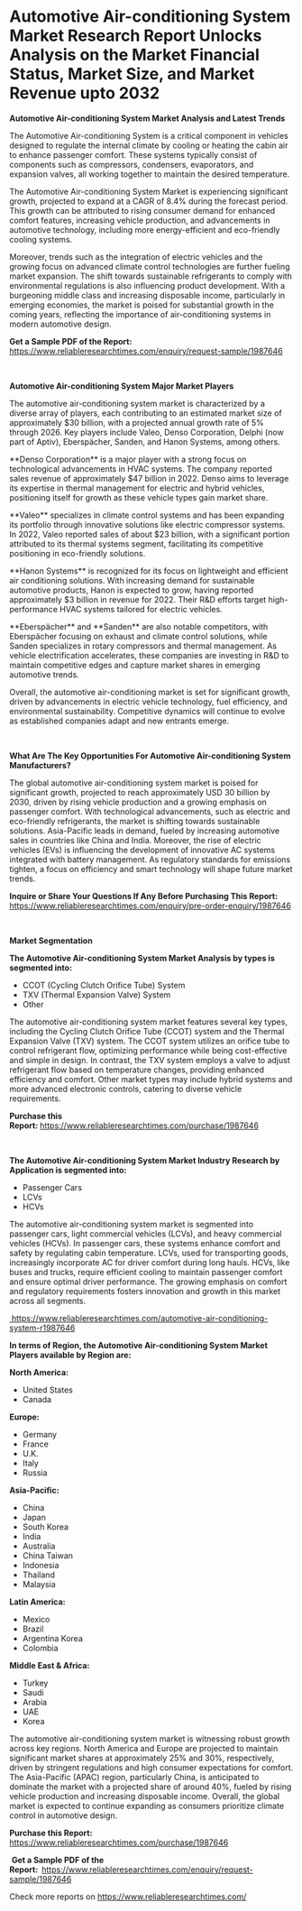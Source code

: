 <p><h1>Automotive Air-conditioning System Market Research Report Unlocks Analysis on the Market Financial Status, Market Size, and Market Revenue upto 2032</h1></p><p><strong>Automotive Air-conditioning System Market Analysis and Latest Trends</strong></p>
<p><p>The Automotive Air-conditioning System is a critical component in vehicles designed to regulate the internal climate by cooling or heating the cabin air to enhance passenger comfort. These systems typically consist of components such as compressors, condensers, evaporators, and expansion valves, all working together to maintain the desired temperature.</p><p>The Automotive Air-conditioning System Market is experiencing significant growth, projected to expand at a CAGR of 8.4% during the forecast period. This growth can be attributed to rising consumer demand for enhanced comfort features, increasing vehicle production, and advancements in automotive technology, including more energy-efficient and eco-friendly cooling systems. </p><p>Moreover, trends such as the integration of electric vehicles and the growing focus on advanced climate control technologies are further fueling market expansion. The shift towards sustainable refrigerants to comply with environmental regulations is also influencing product development. With a burgeoning middle class and increasing disposable income, particularly in emerging economies, the market is poised for substantial growth in the coming years, reflecting the importance of air-conditioning systems in modern automotive design.</p></p>
<p><strong>Get a Sample PDF of the Report:&nbsp;</strong> <a href="https://www.reliableresearchtimes.com/enquiry/request-sample/1987646?utm_campaign=3363&utm_medium=2&utm_source=Github&utm_content=ia&utm_term=31032025&utm_id=automotive-air-conditioning-system">https://www.reliableresearchtimes.com/enquiry/request-sample/1987646</a></p>
<p>&nbsp;</p>
<p><strong>Automotive Air-conditioning System Major Market Players</strong></p>
<p><p>The automotive air-conditioning system market is characterized by a diverse array of players, each contributing to an estimated market size of approximately $30 billion, with a projected annual growth rate of 5% through 2026. Key players include Valeo, Denso Corporation, Delphi (now part of Aptiv), Eberspächer, Sanden, and Hanon Systems, among others.</p><p>**Denso Corporation** is a major player with a strong focus on technological advancements in HVAC systems. The company reported sales revenue of approximately $47 billion in 2022. Denso aims to leverage its expertise in thermal management for electric and hybrid vehicles, positioning itself for growth as these vehicle types gain market share.</p><p>**Valeo** specializes in climate control systems and has been expanding its portfolio through innovative solutions like electric compressor systems. In 2022, Valeo reported sales of about $23 billion, with a significant portion attributed to its thermal systems segment, facilitating its competitive positioning in eco-friendly solutions.</p><p>**Hanon Systems** is recognized for its focus on lightweight and efficient air conditioning solutions. With increasing demand for sustainable automotive products, Hanon is expected to grow, having reported approximately $3 billion in revenue for 2022. Their R&D efforts target high-performance HVAC systems tailored for electric vehicles.</p><p>**Eberspächer** and **Sanden** are also notable competitors, with Eberspächer focusing on exhaust and climate control solutions, while Sanden specializes in rotary compressors and thermal management. As vehicle electrification accelerates, these companies are investing in R&D to maintain competitive edges and capture market shares in emerging automotive trends.</p><p>Overall, the automotive air-conditioning market is set for significant growth, driven by advancements in electric vehicle technology, fuel efficiency, and environmental sustainability. Competitive dynamics will continue to evolve as established companies adapt and new entrants emerge.</p></p>
<p>&nbsp;</p>
<p><strong>What Are The Key Opportunities For Automotive Air-conditioning System Manufacturers?</strong></p>
<p><p>The global automotive air-conditioning system market is poised for significant growth, projected to reach approximately USD 30 billion by 2030, driven by rising vehicle production and a growing emphasis on passenger comfort. With technological advancements, such as electric and eco-friendly refrigerants, the market is shifting towards sustainable solutions. Asia-Pacific leads in demand, fueled by increasing automotive sales in countries like China and India. Moreover, the rise of electric vehicles (EVs) is influencing the development of innovative AC systems integrated with battery management. As regulatory standards for emissions tighten, a focus on efficiency and smart technology will shape future market trends.</p></p>
<p><strong>Inquire or Share Your Questions If Any Before Purchasing This Report:</strong> <a href="https://www.reliableresearchtimes.com/enquiry/pre-order-enquiry/1987646?utm_campaign=3363&utm_medium=2&utm_source=Github&utm_content=ia&utm_term=31032025&utm_id=automotive-air-conditioning-system">https://www.reliableresearchtimes.com/enquiry/pre-order-enquiry/1987646</a></p>
<p>&nbsp;</p>
<p><strong>Market Segmentation</strong></p>
<p><strong>The Automotive Air-conditioning System Market Analysis by types is segmented into:</strong></p>
<p><ul><li>CCOT (Cycling Clutch Orifice Tube) System</li><li>TXV (Thermal Expansion Valve) System</li><li>Other</li></ul></p>
<p><p>The automotive air-conditioning system market features several key types, including the Cycling Clutch Orifice Tube (CCOT) system and the Thermal Expansion Valve (TXV) system. The CCOT system utilizes an orifice tube to control refrigerant flow, optimizing performance while being cost-effective and simple in design. In contrast, the TXV system employs a valve to adjust refrigerant flow based on temperature changes, providing enhanced efficiency and comfort. Other market types may include hybrid systems and more advanced electronic controls, catering to diverse vehicle requirements.</p></p>
<p><strong>Purchase this Report:&nbsp;</strong><a href="https://www.reliableresearchtimes.com/purchase/1987646?utm_campaign=3363&utm_medium=2&utm_source=Github&utm_content=ia&utm_term=31032025&utm_id=automotive-air-conditioning-system">https://www.reliableresearchtimes.com/purchase/1987646</a></p>
<p>&nbsp;</p>
<p><strong>The Automotive Air-conditioning System Market Industry Research by Application is segmented into:</strong></p>
<p><ul><li>Passenger Cars</li><li>LCVs</li><li>HCVs</li></ul></p>
<p><p>The automotive air-conditioning system market is segmented into passenger cars, light commercial vehicles (LCVs), and heavy commercial vehicles (HCVs). In passenger cars, these systems enhance comfort and safety by regulating cabin temperature. LCVs, used for transporting goods, increasingly incorporate AC for driver comfort during long hauls. HCVs, like buses and trucks, require efficient cooling to maintain passenger comfort and ensure optimal driver performance. The growing emphasis on comfort and regulatory requirements fosters innovation and growth in this market across all segments.</p></p>
<p><a href="https://www.reliableresearchtimes.com/automotive-air-conditioning-system-r1987646?utm_campaign=3363&utm_medium=2&utm_source=Github&utm_content=ia&utm_term=31032025&utm_id=automotive-air-conditioning-system">&nbsp;https://www.reliableresearchtimes.com/automotive-air-conditioning-system-r1987646</a></p>
<p><strong>In terms of Region, the Automotive Air-conditioning System Market Players available by Region are:</strong></p>
<p>
    <p> <strong> North America: </strong>
        <ul>
            <li>United States</li>
            <li>Canada</li>
        </ul>
        </p> 
    <p> <strong> Europe: </strong>
        <ul>
            <li>Germany</li>
            <li>France</li>
            <li>U.K.</li>
            <li>Italy</li>
            <li>Russia</li>
        </ul>
        </p> 
    <p> <strong> Asia-Pacific: </strong>
        <ul>
            <li>China</li>
            <li>Japan</li>
            <li>South Korea</li>
            <li>India</li>
            <li>Australia</li>
            <li>China Taiwan</li>
            <li>Indonesia</li>
            <li>Thailand</li>
            <li>Malaysia</li>
        </ul>
        </p> 
    <p> <strong> Latin America: </strong>
        <ul>
            <li>Mexico</li>
            <li>Brazil</li>
            <li>Argentina Korea</li>
            <li>Colombia</li>
        </ul>
        </p> 
    <p> <strong> Middle East & Africa: </strong>
        <ul>
            <li>Turkey</li>
            <li>Saudi</li>
            <li>Arabia</li>
            <li>UAE</li>
            <li>Korea</li>
        </ul>
    </p>
    </p>
<p><p>The automotive air-conditioning system market is witnessing robust growth across key regions. North America and Europe are projected to maintain significant market shares at approximately 25% and 30%, respectively, driven by stringent regulations and high consumer expectations for comfort. The Asia-Pacific (APAC) region, particularly China, is anticipated to dominate the market with a projected share of around 40%, fueled by rising vehicle production and increasing disposable income. Overall, the global market is expected to continue expanding as consumers prioritize climate control in automotive design.</p></p>
<p><strong>Purchase this Report: </strong><a href="https://www.reliableresearchtimes.com/purchase/1987646?utm_campaign=3363&utm_medium=2&utm_source=Github&utm_content=ia&utm_term=31032025&utm_id=automotive-air-conditioning-system">https://www.reliableresearchtimes.com/purchase/1987646</a></p>
<p>&nbsp;<strong>Get a Sample PDF of the Report:&nbsp;&nbsp;</strong><a href="https://www.reliableresearchtimes.com/enquiry/request-sample/1987646?utm_campaign=3363&utm_medium=2&utm_source=Github&utm_content=ia&utm_term=31032025&utm_id=automotive-air-conditioning-system">https://www.reliableresearchtimes.com/enquiry/request-sample/1987646</a></p>
<p><strong></strong></p>
<p>Check more reports on <a href="https://www.reliableresearchtimes.com/?utm_campaign=3363&utm_medium=2&utm_source=Github&utm_content=ia&utm_term=31032025&utm_id=automotive-air-conditioning-system">https://www.reliableresearchtimes.com/</a></p>